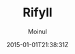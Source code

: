---
title: "Rifyll"
github: https://github.com/itsrifat/rifyll
demo: http://itsrifat.github.io/rifyll/
author: Moinul

ssg:
  - Jekyll
cms:
  - No Cms
date: 2015-01-01T21:38:31Z
github_branch: master
description: "A simple blog template for jekyll based on twitter bootstrap 3 "
stale: true
---